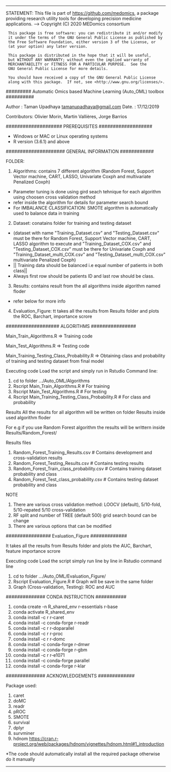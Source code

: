 --------------------------------------------------------------------------
 STATEMENT:
 This file is part of <https://github.com/medomics>, a package providing 
 research utility tools for developing precision medicine applications.
 --> Copyright (C) 2020  MEDomics consortium

     This package is free software: you can redistribute it and/or modify
     it under the terms of the GNU General Public License as published by
     the Free Software Foundation, either version 3 of the License, or
     (at your option) any later version.

     This package is distributed in the hope that it will be useful,
     but WITHOUT ANY WARRANTY; without even the implied warranty of
     MERCHANTABILITY or FITNESS FOR A PARTICULAR PURPOSE.  See the
     GNU General Public License for more details.
 
     You should have received a copy of the GNU General Public License
     along with this package.  If not, see <http://www.gnu.org/licenses/>.


######### Automatic Omics based Machine Learning (Auto_OML) toolbox ##########

Author : Taman Upadhaya <tamanupadhaya@gmail.com>
Date.  : 17/12/2019

Contributors: Olivier Morin, Martin Vallières, Jorge Barrios

#################### PREREQUISITES ###################

* Windows or MAC or Linux operating systems
* R version (3.6.1) and above

##################### GENERAL INFORMATION ############

FOLDER:

1. Algorithms: contains 7 different algorithm (Random Forest, Support Vector machine, CART, LASSO, Univariate Coxph and multivariate Penalized Coxph)
* Parameter tuning is done using gird seach tehnique for each algorithm using choosen cross validation method
* refer inside the algorithm for details for parameter search bound
* For IMBALANCE CLASSIFICATION: SMOTE algorithm is automatically used to balance data in training 
 
2. Dataset: conatains folder for training and testing dataset 
* (dataset with name "Training_Dataset.csv" and "Testing_Dataset.csv" must be there for Random Forest, Support Vector machine, CART, LASSO algorithm to execute and "Training_Dataset_COX.csv" and "Testing_Dataset_COX.csv" must be there for Univariate Coxph and "Training_Dataset_multi_COX.csv" and "Testing_Dataset_multi_COX.csv" multivariate Penalized Coxph)
* || Training data should be balanced i.e equal number of patients in both class||
* Always first row should be patients ID and last row should be class.

3. Results: contains result from the all algorithms inside algorithm named floder
* refer below for more info

4. Evaluation_Figure: tt takes all the results from Results folder and plots the ROC, Barchart, importance scrore


################### ALGORITHMS ################

Main_Train_Algorithms.R => Training code

Main_Test_Algorithms.R => Testing code

Main_Training_Testing_Class_Probability.R  => Obtaining class and probability of training and testing dataset from final model 

Executing code
Load the script and simply run in Rstudio 
Command line:  
1. cd to folder .../Auto_OML/Algorithms
2. Rscript Main_Train_Algorithms.R                    # For training
3. Rscript Main_Test_Algorithms.R                     # For testing
4. Rscript Main_Training_Testing_Class_Probability.R  # For class and probability


Results
All the results for all algorithm will be written on folder Results inside used algorithm floder

For e.g if you use Random Forest algorithm the results will be writtern inside Results/Random_Forest/

Results files  
1. Random_Forest_Training_Results.csv        # Contains development and cross-validation results
2. Random_Forest_Testing_Results.csv         # Contains testing results
3. Random_Forest_Train_class_probability.csv # Contains training dataset probability and class
4. Random_Forest_Test_class_probability.csv  # Contains testing dataset probability and class

NOTE
1. There are various cross validation method: LOOCV (default), 5/10-fold, 5/10-repated 5/10 cross-validation
2. RF split and number of TREE (default 500) grid search bound can be change
3. There are various options that can be modified

################ Evaluation_Figure #############

It takes all the results from Results folder and plots the AUC, Barchart, feature importance scrore

Executing code
Load the script simply run line by line in Rstudio 
command line  
1. cd to folder .../Auto_OML/Evaluation_Figure/
2. Rscript Evaluation_Figure.R # Graph will be save in the same folder
3. Graph (Cross-validation, Testing): ROC and AUC 


############## CONDA INSTRUCTION ###########

1.  conda create -n R_shared_env r-essentials r-base
2.  conda activate R_shared_env
3.  conda install -c r r-caret
4.  conda install -c conda-forge r-readr 
5.  conda install -c r r-doparallel 
6.  conda install -c r r-proc 
7.  conda install -c r r-domc 
8.  conda install -c conda-forge r-dmwr 
9.  conda install -c conda-forge r-gbm 
10. conda install -c r r-e1071
11. conda install -c conda-forge parallel
12. conda install -c conda-forge r-klar 

############## ACKNOWLEDGEMENTS #############

Package used: 
1. caret
2. doMC
3. readr
4. pROC
5. SMOTE
6. survival
7. dplyr
8. survminer
9. hdnom https://cran.r-project.org/web/packages/hdnom/vignettes/hdnom.html#1_introduction

*The code should automatically install all the required package otherwise do it manually

----------------------------------------------------------------------------------------------------------------------------
